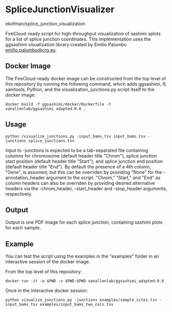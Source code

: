# SpliceJunctionVisualizer

ekofman/splice_junction_visualization

FireCloud-ready script for high-throughput visualization of sashimi splots for a list of splice junction coordinates.
This implementation uses the ggsashimi visualization library created by Emilio Palumbo <emilio.palumbo@crg.eu>.

## Docker Image <a name="docker_build"></a>

The FireCloud-ready docker image can be constructed from the top level of this repository by running
the following command, which adds ggsashimi, R, samtools, Python, and the visualization_junctions.py script itself to
the docker image:

```
docker build -f ggsashimi/docker/Dockerfile -t vanallenlab/ggsashimi_adapted:0.0 .
```


## Usage <a name="usage"></a>
```
python /visualize_junctions.py -input_bams_tsv input_bams.tsv -junctions splice_junctions.tsv
```

Input to -junctions is expected to be a tab-separated file containing columns for chromosome (default header title
"Chrom"), splice junction start position (default header title "Start"), and splice junction end position (default
header title "End"). By default the presence of a 4th column, "Gene", is assumed, but this can be overriden by providing
"None" for the -annotation_header argument to the script. "Chrom," "Start," and "End" as column headers can also be
overriden by providing desired alternative headers via the -chrom_header, -start_header and -stop_header arguments,
respectively.

## Output <a name="output"></a>

Output is one PDF image for each splice junction, containing sashimi plots for each sample.

## Example <a name="output"></a>

You can test the script using the examples in the "examples" folder in an interactive session of the docker image.

From the top level of this repository:
```
docker run -it -w $PWD -v $PWD:$PWD vanallenlab/ggsashimi_adapted:0.0
```

Once in the interactive docker session:
```
python visualize_junctions.py -junctions examples/sample_sites.tsv -input_bams_tsv examples/input_bams_two_cols.tsv
```
